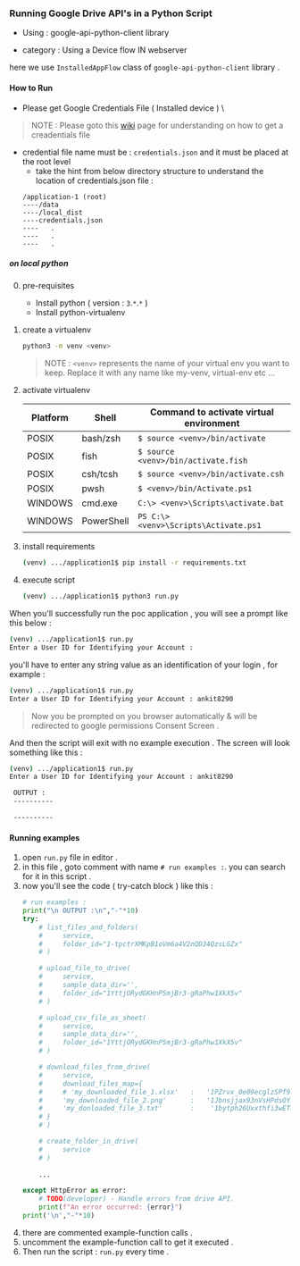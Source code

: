 ### Running Google Drive API's in a Python Script

- Using : google-api-python-client library 

- category : Using a Device flow IN webserver

here we use `InstalledAppFlow` class of `google-api-python-client` library .

#### How to Run

- Please get Google Credentials File ( Installed device ) \
> NOTE : Please goto this [wiki]() page for understanding on how to get a creadentials file
- credential file name must be : `credentials.json` and it must be placed at the root level 
    - take the hint from below directory structure to understand the location of credentials.json file :
    ```
    /application-1 (root)
    ----/data
    ----/local_dist
    ----credentials.json
    ----   .
    ----   .
    ----   .
    ```

##### on local python

0. pre-requisites
    - Install python ( version : `3`.`*`.`*` )
    - Install python-virtualenv

1. create a virtualenv 
    ```sh
    python3 -m venv <venv>
    ```
    > NOTE : `<venv>` represents the name of your virtual env you want to keep.
    Replace it with any name like my-venv, virtual-env etc ...

2. activate virtualenv

    | Platform | Shell | Command to activate virtual environment |
    | -------- | ----- | --------------------------------------- |
    |   POSIX  | bash/zsh | `$ source <venv>/bin/activate` |
    |   POSIX  | fish | `$ source <venv>/bin/activate.fish` |
    |   POSIX  | csh/tcsh | `$ source <venv>/bin/activate.csh` |
    |   POSIX  | pwsh | `$ <venv>/bin/Activate.ps1` |
    |   WINDOWS  | cmd.exe | `C:\> <venv>\Scripts\activate.bat` |
    |   WINDOWS  | PowerShell | `PS C:\> <venv>\Scripts\Activate.ps1` |
    
    
3. install requirements

    ```sh
    (venv) .../application1$ pip install -r requirements.txt
    ```

4. execute script 

    ```sh
    (venv) .../application1$ python3 run.py
    ```

When you'll successfully run the poc application , you will see a prompt like this below :
```sh
(venv) .../application1$ run.py 
Enter a User ID for Identifying your Account : 
```

you'll have to enter any string value as an identification of your login , for example :
```sh
(venv) .../application1$ run.py 
Enter a User ID for Identifying your Account : ankit8290
```

> Now you be prompted on you browser automatically & will be redirected to google permissions Consent Screen .

And then the script will exit with no example execution .
The screen will look something like this :
```sh
(venv) .../application1$ run.py 
Enter a User ID for Identifying your Account : ankit8290

 OUTPUT :
 ----------

 ----------
```

#### Running examples 

1. open `run.py` file in editor .
2. in this file , goto comment with name `# run examples :`. you can search for it in this script .
3. now you'll see the code ( try-catch block ) like this :
    ```py
    # run examples :
    print("\n OUTPUT :\n","-"*10)
    try:
        # list_files_and_folders(
        #     service,
        #     folder_id="1-tpctrXMKpB1oVm6a4V2nQD34QzsLGZx"
        # )

        # upload_file_to_drive(
        #     service,
        #     sample_data_dir='',
        #     folder_id="1YttjORydGKHnP5mjBr3-gRaPhw1XkX5v"
        # )

        # upload_csv_file_as_sheet(
        #     service,
        #     sample_data_dir='',
        #     folder_id="1YttjORydGKHnP5mjBr3-gRaPhw1XkX5v"
        # )

        # download_files_from_drive(
        #     service,
        #     download_files_map={
        #     # 'my_downloaded_file_1.xlsx'   :   '1PZrvx_0e09ecglzSPf92JbZzxyNTOrV6aQAp1hA2dLs',
        #     'my_downloaded_file_2.png'      :   '1Jbnsjjax93nVsHPdsOY5as1fBKRJ_4wj',
        #     'my_donloaded_file_3.txt'       :    '1bytph26Uxxthfi3wETJlW-1_D4GHYvZ1'
        # }
        # )

        # create_folder_in_drive(
        #     service
        # )
        
        ...

    except HttpError as error:
        # TODO(developer) - Handle errors from drive API.
        print(f"An error occurred: {error}")
    print('\n',"-"*10)

    ```
4. there are commented example-function calls .
5. uncomment the example-function call to get it executed .
6. Then run the script : `run.py` every time .